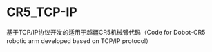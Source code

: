 # CR5_TCP-IP
基于TCP/IP协议开发的适用于越疆CR5机械臂代码（Code for Dobot-CR5 robotic arm developed based on TCP/IP protocol）
